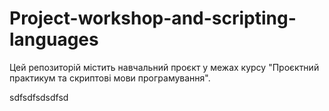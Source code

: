 # Project-workshop-and-scripting-languages
Цей репозиторій містить навчальний проєкт у межах курсу "Проєктний практикум та скриптові мови програмування".

sdfsdfsdsdfsd
